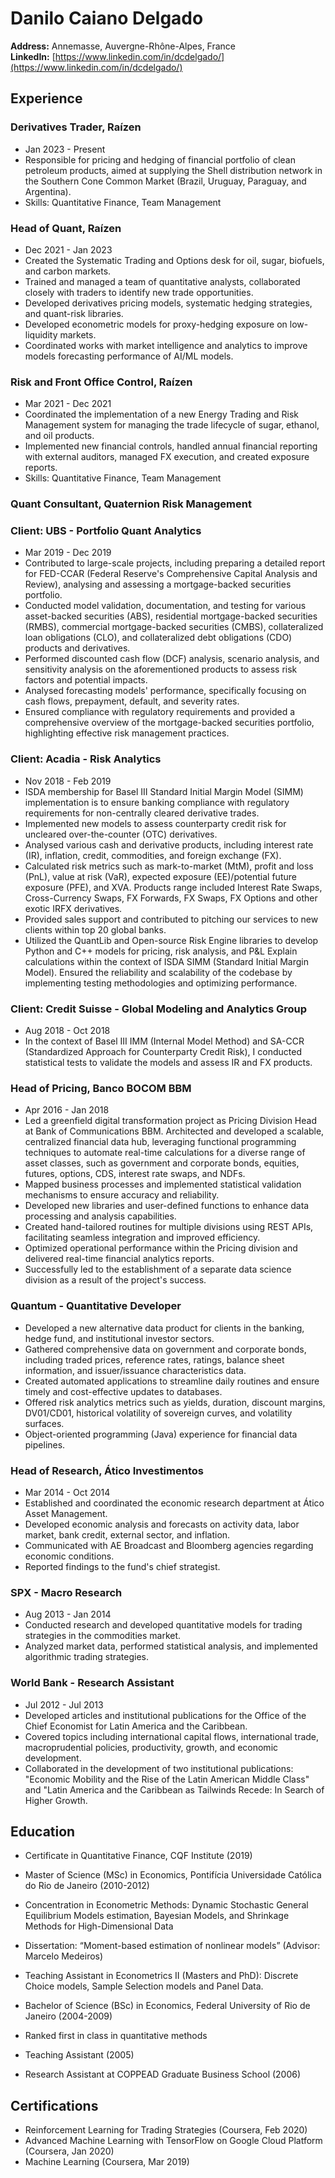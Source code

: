 # Danilo Caiano Delgado

**Address:** Annemasse, Auvergne-Rhône-Alpes, France  
**LinkedIn:** [https://www.linkedin.com/in/dcdelgado/](https://www.linkedin.com/in/dcdelgado/)  



## Experience

### Derivatives Trader, Raízen
- Jan 2023 - Present
- Responsible for pricing and hedging of financial portfolio of clean petroleum products, aimed at supplying the Shell distribution network in the Southern Cone Common Market (Brazil, Uruguay, Paraguay, and Argentina).
- Skills: Quantitative Finance, Team Management

### Head of Quant, Raízen
- Dec 2021 - Jan 2023
- Created the Systematic Trading and Options desk for oil, sugar, biofuels, and carbon markets.
- Trained and managed a team of quantitative analysts, collaborated closely with traders to identify new trade opportunities.
- Developed derivatives pricing models, systematic hedging strategies, and quant-risk libraries. 
- Developed econometric models for proxy-hedging exposure on low-liquidity markets.
- Coordinated works with market intelligence and analytics to improve models forecasting performance of AI/ML models.

### Risk and Front Office Control, Raízen
- Mar 2021 - Dec 2021
- Coordinated the implementation of a new Energy Trading and Risk Management system for managing the trade lifecycle of sugar, ethanol, and oil products.
- Implemented new financial controls, handled annual financial reporting with external auditors, managed FX execution, and created exposure reports.
- Skills: Quantitative Finance, Team Management

### Quant Consultant, Quaternion Risk Management
### Client: UBS - Portfolio Quant Analytics
- Mar 2019 - Dec 2019
- Contributed to large-scale projects, including preparing a detailed report for FED-CCAR (Federal Reserve's Comprehensive Capital Analysis and Review), analysing and assessing a mortgage-backed securities portfolio.
- Conducted model validation, documentation, and testing for various asset-backed securities (ABS), residential mortgage-backed securities (RMBS), commercial mortgage-backed securities (CMBS), collateralized loan obligations (CLO), and collateralized debt obligations (CDO) products and derivatives.
- Performed discounted cash flow (DCF) analysis, scenario analysis, and sensitivity analysis on the aforementioned products to assess risk factors and potential impacts.
- Analysed forecasting models' performance, specifically focusing on cash flows, prepayment, default, and severity rates.
- Ensured compliance with regulatory requirements and provided a comprehensive overview of the mortgage-backed securities portfolio, highlighting effective risk management practices.

### Client: Acadia - Risk Analytics
- Nov 2018 - Feb 2019
- ISDA membership for Basel III Standard Initial Margin Model (SIMM) implementation is to ensure banking compliance with regulatory requirements for non-centrally cleared derivative trades.
- Implemented new models to assess counterparty credit risk for uncleared over-the-counter (OTC) derivatives.
- Analysed various cash and derivative products, including interest rate (IR), inflation, credit, commodities, and foreign exchange (FX).
- Calculated risk metrics such as mark-to-market (MtM), profit and loss (PnL), value at risk (VaR), expected exposure (EE)/potential future exposure (PFE), and XVA. Products range included Interest Rate Swaps, Cross-Currency Swaps, FX Forwards, FX Swaps, FX Options and other exotic IRFX derivatives. 
- Provided sales support and contributed to pitching our services to new clients within top 20 global banks.
 - Utilized the QuantLib and Open-source Risk Engine libraries to develop Python and C++ models for pricing, risk analysis, and P&L Explain calculations within the context of ISDA SIMM (Standard Initial Margin Model). Ensured the reliability and scalability of the codebase by implementing testing methodologies and optimizing performance.

### Client: Credit Suisse - Global Modeling and Analytics Group
- Aug 2018 - Oct 2018
- In the context of Basel III IMM (Internal Model Method) and SA-CCR (Standardized Approach for Counterparty Credit Risk), I conducted statistical tests to validate the models and assess IR and FX products.

### Head of Pricing, Banco BOCOM BBM
- Apr 2016 - Jan 2018
- Led a greenfield digital transformation project as Pricing Division Head at Bank of Communications BBM.
Architected and developed a scalable, centralized financial data hub, leveraging functional programming techniques to automate real-time calculations for a diverse range of asset classes, such as government and corporate bonds, equities, futures, options, CDS, interest rate swaps, and NDFs. 
- Mapped business processes and implemented statistical validation mechanisms to ensure accuracy and reliability.
- Developed new libraries and user-defined functions to enhance data processing and analysis capabilities.
- Created hand-tailored routines for multiple divisions using REST APIs, facilitating seamless integration and improved efficiency.
- Optimized operational performance within the Pricing division and delivered real-time financial analytics reports.
- Successfully led to the establishment of a separate data science division as a result of the project's success.

### Quantum - Quantitative Developer
- Developed a new alternative data product for clients in the banking, hedge fund, and institutional investor sectors.
- Gathered comprehensive data on government and corporate bonds, including traded prices, reference rates, ratings, balance sheet information, and issuer/issuance characteristics data.
- Created automated applications to streamline daily routines and ensure timely and cost-effective updates to databases.
- Offered risk analytics metrics such as yields, duration, discount margins, DV01/CD01, historical volatility of sovereign curves, and volatility surfaces.
- Object-oriented programming (Java) experience for financial data pipelines.

### Head of Research, Ático Investimentos
- Mar 2014 - Oct 2014
- Established and coordinated the economic research department at Ático Asset Management.
- Developed economic analysis and forecasts on activity data, labor market, bank credit, external sector, and inflation.
- Communicated with AE Broadcast and Bloomberg agencies regarding economic conditions.
- Reported findings to the fund's chief strategist.

### SPX - Macro Research
- Aug 2013 - Jan 2014
- Conducted research and developed quantitative models for trading strategies in the commodities market.
- Analyzed market data, performed statistical analysis, and implemented algorithmic trading strategies.

### World Bank - Research Assistant
- Jul 2012 - Jul 2013
- Developed articles and institutional publications for the Office of the Chief Economist for Latin America and the Caribbean.
- Covered topics including international capital flows, international trade, macroprudential policies, productivity, growth, and economic development.
- Collaborated in the development of two institutional publications: "Economic Mobility and the Rise of the Latin American Middle Class" and "Latin America and the Caribbean as Tailwinds Recede: In Search of Higher Growth.

## Education

- Certificate in Quantitative Finance, CQF Institute (2019)

- Master of Science (MSc) in Economics, Pontifícia Universidade Católica do Rio de Janeiro (2010-2012)
- Concentration in Econometric Methods: Dynamic Stochastic General Equilibrium Models estimation,
Bayesian Models, and Shrinkage Methods for High-Dimensional Data
- Dissertation: “Moment-based estimation of nonlinear models” (Advisor: Marcelo Medeiros)
- Teaching Assistant in Econometrics II (Masters and PhD): Discrete Choice models, Sample Selection
models and Panel Data.

- Bachelor of Science (BSc) in Economics, Federal University of Rio de Janeiro (2004-2009)
- Ranked first in class in quantitative methods
- Teaching Assistant (2005)
- Research Assistant at COPPEAD Graduate Business School (2006)

## Certifications

- Reinforcement Learning for Trading Strategies (Coursera, Feb 2020)
- Advanced Machine Learning with TensorFlow on Google Cloud Platform (Coursera, Jan 2020)
- Machine Learning (Coursera, Mar 2019)
